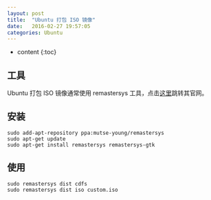 ```yaml
---
layout: post
title:  "Ubuntu 打包 ISO 镜像"
date:   2016-02-27 19:57:05
categories: Ubuntu
---
```


* content
{:toc}

## 工具

Ubuntu 打包 ISO 镜像通常使用 remastersys 工具，点击[这里](https://github.com/mutse/remastersys)跳转其官网。

## 安装


	sudo add-apt-repository ppa:mutse-young/remastersys
	sudo apt-get update
	sudo apt-get install remastersys remastersys-gtk


## 使用


	sudo remastersys dist cdfs
	sudo remastersys dist iso custom.iso



